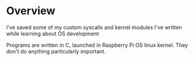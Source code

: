 # Overview
I've saved some of my custom syscalls and kernel modules I've written while learning about OS development

Programs are written in C, launched in Raspberry Pi OS linux kernel.
They don't do anything particularly important.
